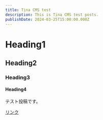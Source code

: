 ```yaml
---
title: Tina CMS test
description: This is Tina CMS test posts.
publishDate: 2024-03-25T15:00:00.000Z
---
```


# Heading1

## Heading2

### Heading3

#### Heading4

テスト投稿です。

[リンク](#)
